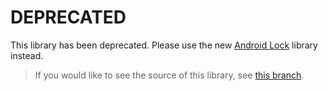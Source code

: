 # DEPRECATED

This library has been deprecated. Please use the new [Android Lock](https://github.com/auth0/Lock.Android) library instead.

> If you would like to see the source of this library, see [this branch](https://github.com/auth0/Lock.Android/tree/old-sdk).
